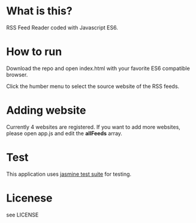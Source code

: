 # What is this?

RSS Feed Reader coded with Javascript ES6.

# How to run

Download the repo and open index.html with your favorite ES6 compatible browser.

Click the humber menu to select the source website of the RSS feeds.

# Adding website

Currently 4 websites are registered.
If you want to add more websites, please open app.js and edit the **allFeeds** array.

# Test

This application uses [jasmine test suite](https://jasmine.github.io/2.0/introduction.html) for testing.

# Licenese

see LICENSE
